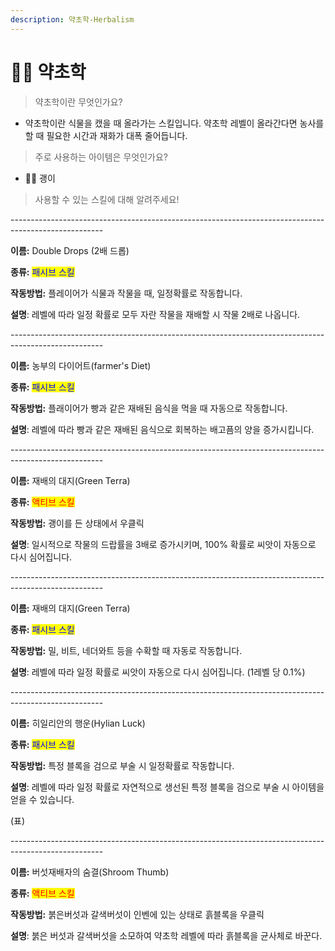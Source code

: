 ```yaml
---
description: 약초학-Herbalism
---
```


# 🧑‍🌾 약초학

> 약초학이란 무엇인가요? &#x20;

* 약초학이란 식물을 캤을 때 올라가는 스킬입니다. 약초학 레벨이 올라간다면 농사를 할 때 필요한 시간과 재화가 대폭 줄어듭니다.

> 주로 사용하는 아이템은 무엇인가요?

* 🧑‍🌾 괭이

> &#x20;사용할 수 있는 스킬에 대해 알려주세요!&#x20;

\-----------------------------------------------------------------------------------------------------

**이름:** Double Drops (2배 드롭)

**종류:** <mark style="color:blue;">패시브 스킬</mark>

**작동방법:** 플레이어가 식물과 작물을 때, 일정확률로 작동합니다.

**설명**: 레벨에 따라 일정 확률로 모두 자란 작물을 재배할 시 작물 2배로 나옵니다.

\-----------------------------------------------------------------------------------------------------

**이름:** 농부의 다이어트(farmer's Diet)

**종류:** <mark style="color:blue;">패시브 스킬</mark>

**작동방법:** 플래이어가 빵과 같은 재배된 음식을 먹을 때 자동으로 작동합니다.

**설명**: 레벨에 따라 빵과 같은 재배된 음식으로 회복하는 배고픔의 양을 증가시킵니다.

\-----------------------------------------------------------------------------------------------------

**이름:** 재배의 대지(Green Terra)

**종류:** <mark style="color:red;">액티브 스킬</mark>

**작동방법:** 괭이를 든 상태에서 우클릭&#x20;

**설명**: 일시적으로 작물의 드랍률을 3배로 증가시키며, 100% 확률로 씨앗이 자동으로 다시 심어집니다.

\-----------------------------------------------------------------------------------------------------

**이름:** 재배의 대지(Green Terra)

**종류:** <mark style="color:blue;">패시브 스킬</mark>

**작동방법:** 밀, 비트, 네더와트 등을 수확할 때 자동로 작동합니다.

**설명**: 레벨에 따라 일정 확률로 씨앗이 자동으로 다시 심어집니다. (1레벨 당 0.1%)

\-----------------------------------------------------------------------------------------------------

**이름:** 히일리안의 행운(Hylian Luck)

**종류:** <mark style="color:blue;">패시브 스킬</mark>

**작동방법:** 특정 블록을 검으로 부술 시 일정확률로 작동합니다.

**설명**: 레벨에 따라 일정 확률로 자연적으로 생선된 특정 블록을 검으로 부술 시 아이템을 얻을 수 있습니다.

(표)

\-----------------------------------------------------------------------------------------------------

**이름:** 버섯재배자의 숨결(Shroom Thumb)

**종류:** <mark style="color:red;">액티브 스킬</mark>

**작동방법:** 붉은버섯과 갈색버섯이 인벤에 있는 상태로 흙블록을 우클릭

**설명**: 붉은 버섯과 갈색버섯을 소모하여 약초학 레벨에 따라 흙블록을 균사체로 바꾼다.

